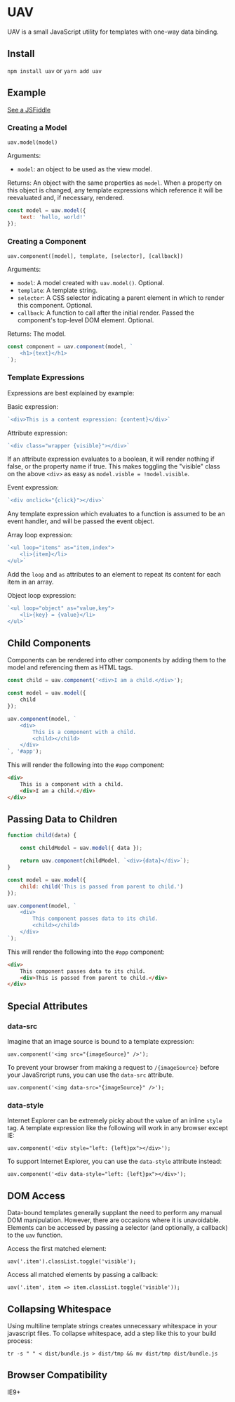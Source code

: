 # UAV

UAV is a small JavaScript utility for templates with one-way data binding. 

## Install

`npm install uav` or `yarn add uav`

## Example

[See a JSFiddle](http://jsfiddle.net/t16bzg3m/7/)

### Creating a Model

`uav.model(model)`

Arguments:
- `model`: an object to be used as the view model.

Returns: An object with the same properties as `model`. When a property on this object is changed, any template expressions which reference it will be reevaluated and, if necessary, rendered.

```javascript
const model = uav.model({
    text: 'hello, world!'
});
```

### Creating a Component

`uav.component([model], template, [selector], [callback])`

Arguments:
- `model`: A model created with `uav.model()`. Optional.
- `template`: A template string.
- `selector`: A CSS selector indicating a parent element in which to render this component. Optional.
- `callback`: A function to call after the initial render. Passed the component's top-level DOM element. Optional.

Returns: The model.

```javascript
const component = uav.component(model, `
    <h1>{text}</h1>
`);
```

### Template Expressions

Expressions are best explained by example:

Basic expression:
```javascript
`<div>This is a content expression: {content}</div>`
```

Attribute expression:
```javascript
`<div class="wrapper {visible}"></div>`
```

If an attribute expression evaluates to a boolean, it will render nothing if false, or the property name if true. This makes toggling the "visible" class on the above `<div>` as easy as `model.visble = !model.visible`.

Event expression:
```javascript
`<div onclick="{click}"></div>`
```

Any template expression which evaluates to a function is assumed to be an event handler, and will be passed the event object.

Array loop expression:
```javascript
`<ul loop="items" as="item,index">
    <li>{item}</li>
</ul>`
```

Add the `loop` and `as` attributes to an element to repeat its content for each item in an array.

Object loop expression:
```javascript
`<ul loop="object" as="value,key">
    <li>{key} = {value}</li>
</ul>`
```

## Child Components

Components can be rendered into other components by adding them to the model and referencing them as HTML tags.

```javascript
const child = uav.component('<div>I am a child.</div>');

const model = uav.model({
    child
});

uav.component(model, `
    <div>
        This is a component with a child.
        <child></child>
    </div>
`, '#app');
```

This will render the following into the `#app` component:

```html
<div>
    This is a component with a child.
    <div>I am a child.</div>
</div>
```

## Passing Data to Children

```javascript
function child(data) {

    const childModel = uav.model({ data });

    return uav.component(childModel, `<div>{data}</div>`);
}

const model = uav.model({
    child: child('This is passed from parent to child.')
});

uav.component(model, `
    <div>
        This component passes data to its child.
        <child></child>
    </div>
`);
```

This will render the following into the `#app` component:

```html
<div>
    This component passes data to its child.
    <div>This is passed from parent to child.</div>
</div>
```

## Special Attributes

### data-src

Imagine that an image source is bound to a template expression:

`uav.component('<img src="{imageSource}" />');`

To prevent your browser from making a request to `/{imageSource}` before your JavaSrcript runs, you can use the `data-src` attribute.

`uav.component('<img data-src="{imageSource}" />');`

### data-style

Internet Explorer can be extremely picky about the value of an inline `style` tag. A template expression like the following will work in any browser except IE:

`uav.component('<div style="left: {left}px"></div>');`

To support Internet Explorer, you can use the `data-style` attribute instead:

`uav.component('<div data-style="left: {left}px"></div>');`

## DOM Access

Data-bound templates generally supplant the need to perform any manual DOM manipulation. However, there are occasions where it is unavoidable. Elements can be accessed by passing a selector (and optionally, a callback) to the `uav` function.

Access the first matched element:

`uav('.item').classList.toggle('visible');`

Access all matched elements by passing a callback:

`uav('.item', item => item.classList.toggle('visible'));`

## Collapsing Whitespace

Using multiline template strings creates unnecessary whitespace in your javascript files. To collapse whitespace, add a step like this to your build process:

`tr -s " " < dist/bundle.js > dist/tmp && mv dist/tmp dist/bundle.js`

## Browser Compatibility

IE9+
